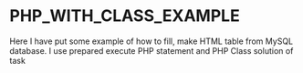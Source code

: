 # PHP_WITH_CLASS_EXAMPLE
Here I have put some example of how to fill, make HTML table from MySQL database. I use prepared execute PHP statement and PHP Class 
 solution of task
